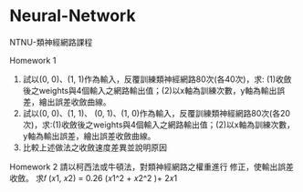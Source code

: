 # Neural-Network
NTNU-類神經網路課程

Homework 1
1. 試以(0, 0)、(1, 1)作為輸入，反覆訓練類神經網路80次(各40次)，求: (1)收斂後之weights與4個輸入之網路輸出值；(2)以x軸為訓練次數，y軸為輸出誤差，繪出誤差收斂曲線。
2. 試以(0, 0)、(1, 1)、 (0, 1)、(1, 0)作為輸入，反覆訓練類神經網路80次(各20次)，求:(1)收斂後之weights與4個輸入之網路輸出值；(2)以x軸為訓練次數，y軸為輸出誤差，繪出誤差收斂曲線。
3. 比較上述做法之收斂速度差異並說明原因

Homework 2
請以柯西法或牛頓法，對類神經網路之權重進行
修正，使輸出誤差收斂。
求𝑓 (𝑥1, 𝑥2) = 0.26 (𝑥1^2 + 𝑥2^2 )+ 2𝑥1
